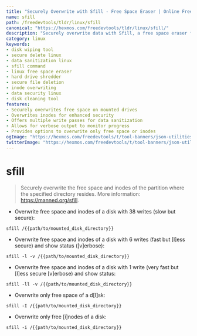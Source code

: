 ```yaml
---
title: "Securely Overwrite with Sfill - Free Space Eraser | Online Free DevTools by Hexmos"
name: sfill
path: /freedevtools/tldr/linux/sfill
canonical: "https://hexmos.com/freedevtools/tldr/linux/sfill/"
description: "Securely overwrite data with Sfill, a free space eraser for Linux. Permanently delete files and protect sensitive information from recovery. Free online tool, no registration required."
category: linux
keywords:
- disk wiping tool
- secure delete linux
- data sanitization linux
- sfill command
- linux free space eraser
- hard drive shredder
- secure file deletion
- inode overwriting
- data security linux
- disk cleaning tool
features:
- Securely overwrites free space on mounted drives
- Overwrites inodes for enhanced security
- Offers multiple write passes for data sanitization
- Allows for verbose output to monitor progress
- Provides options to overwrite only free space or inodes
ogImage: "https://hexmos.com/freedevtools/t/tool-banners/json-utilities-banner.png"
twitterImage: "https://hexmos.com/freedevtools/t/tool-banners/json-utilities-banner.png"
---
```


# sfill

> Securely overwrite the free space and inodes of the partition where the specified directory resides.
> More information: <https://manned.org/sfill>.

- Overwrite free space and inodes of a disk with 38 writes (slow but secure):

`sfill /{{path/to/mounted_disk_directory}}`

- Overwrite free space and inodes of a disk with 6 writes (fast but [l]ess secure) and show status ([v]erbose):

`sfill -l -v /{{path/to/mounted_disk_directory}}`

- Overwrite free space and inodes of a disk with 1 write (very fast but [l]ess secure [v]erbose) and show status:

`sfill -ll -v /{{path/to/mounted_disk_directory}}`

- Overwrite only free space of a d[I]sk:

`sfill -I /{{path/to/mounted_disk_directory}}`

- Overwrite only free [i]nodes of a disk:

`sfill -i /{{path/to/mounted_disk_directory}}`

